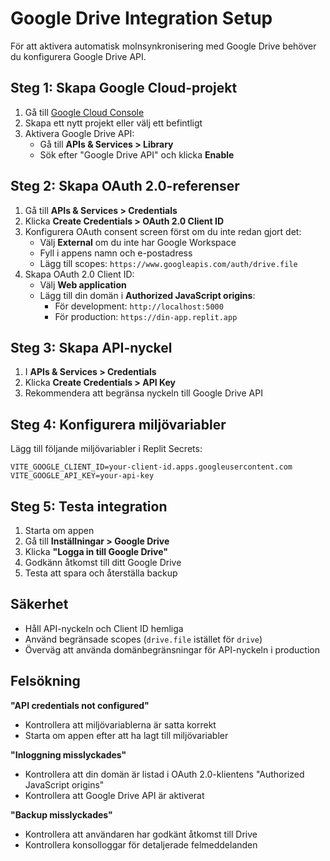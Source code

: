 # Google Drive Integration Setup

För att aktivera automatisk molnsynkronisering med Google Drive behöver du konfigurera Google Drive API.

## Steg 1: Skapa Google Cloud-projekt

1. Gå till [Google Cloud Console](https://console.cloud.google.com/)
2. Skapa ett nytt projekt eller välj ett befintligt
3. Aktivera Google Drive API:
   - Gå till **APIs & Services > Library**
   - Sök efter "Google Drive API" och klicka **Enable**

## Steg 2: Skapa OAuth 2.0-referenser

1. Gå till **APIs & Services > Credentials**
2. Klicka **Create Credentials > OAuth 2.0 Client ID**
3. Konfigurera OAuth consent screen först om du inte redan gjort det:
   - Välj **External** om du inte har Google Workspace
   - Fyll i appens namn och e-postadress
   - Lägg till scopes: `https://www.googleapis.com/auth/drive.file`
4. Skapa OAuth 2.0 Client ID:
   - Välj **Web application**
   - Lägg till din domän i **Authorized JavaScript origins**:
     - För development: `http://localhost:5000`
     - För production: `https://din-app.replit.app`

## Steg 3: Skapa API-nyckel

1. I **APIs & Services > Credentials**
2. Klicka **Create Credentials > API Key**
3. Rekommendera att begränsa nyckeln till Google Drive API

## Steg 4: Konfigurera miljövariabler

Lägg till följande miljövariabler i Replit Secrets:

```
VITE_GOOGLE_CLIENT_ID=your-client-id.apps.googleusercontent.com
VITE_GOOGLE_API_KEY=your-api-key
```

## Steg 5: Testa integration

1. Starta om appen
2. Gå till **Inställningar > Google Drive**
3. Klicka **"Logga in till Google Drive"**
4. Godkänn åtkomst till ditt Google Drive
5. Testa att spara och återställa backup

## Säkerhet

- Håll API-nyckeln och Client ID hemliga
- Använd begränsade scopes (`drive.file` istället för `drive`)
- Överväg att använda domänbegränsningar för API-nyckeln i production

## Felsökning

**"API credentials not configured"**
- Kontrollera att miljövariablerna är satta korrekt
- Starta om appen efter att ha lagt till miljövariabler

**"Inloggning misslyckades"**
- Kontrollera att din domän är listad i OAuth 2.0-klientens "Authorized JavaScript origins"
- Kontrollera att Google Drive API är aktiverat

**"Backup misslyckades"**
- Kontrollera att användaren har godkänt åtkomst till Drive
- Kontrollera konsolloggar för detaljerade felmeddelanden